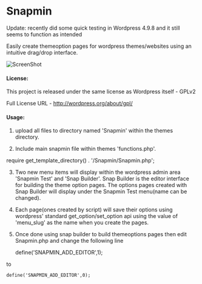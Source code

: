 Snapmin
=======
Update: recently did some quick testing in Wordpress 4.9.8 and it still seems to function as intended

Easily create themeoption pages for wordpress themes/websites using an intuitive drag/drop interface.

![ScreenShot](http://i.imgur.com/raFTAS2.png)


#### License:

  This project is released under the same license as Wordpress itself - GPLv2
  
  Full License URL - http://wordpress.org/about/gpl/



#### Usage:

1. upload all files to directory named 'Snapmin' within the themes directory.

2. Include main snapmin file within themes 'functions.php'.
  
  require get_template_directory() . '/Snapmin/Snapmin.php';

3. Two new menu items will display within the wordpress admin area 'Snapmin Test' and 'Snap Builder'. Snap Builder is the editor interface for building the theme option pages. The options pages created with Snap Builder will display under the Snapmin Test menu(name can be changed).

4. Each page(ones created by script) will save their options using wordpress' standard get_option/set_option api using the value of 'menu_slug' as the name when you create the pages. 

5. Once done using snap builder to build themeoptions pages then edit Snapmin.php and change the following line
  
	define('SNAPMIN_ADD_EDITOR',1);

  to
  
	define('SNAPMIN_ADD_EDITOR',0);
